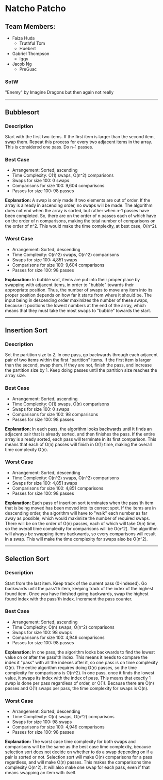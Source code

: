# Natcho Patcho

## Team Members:
- Faiza Huda
   - Truthful Tom
   - Huebert
- Gabriel Thompson
   - Iggy
- Jacob Ng
  - PreGuac

### SotW
"Enemy" by Imagine Dragons but then again not really

_____________________
## Bubblesort

### Description
Start with the first two items. If the first item is larger than the second item, swap them. Repeat this process for every two adjacent items in the array. This is considered one pass. Do n-1 passes.

### Best Case
 * Arrangement: Sorted, ascending
 * Time Complexity: O(1) swaps, O(n^2) comparisons
 * Swaps for size 100: 0 swaps
 * Comparisons for size 100: 9,604 comparisons
 * Passes for size 100: 98 passes

**Explanation:** A swap is only made if two elements are out of order. If the array is already in ascending order, no swaps will be made. The algorithm does not end when the array is sorted, but rather when n-1 passes have been completed. So, there are on the order of n passes each of which have on the order of n comparisons, making the total number of comparisons on the order of n^2. This would make the time complexity, at best case, O(n^2).

### Worst Case
* Arrangement: Sorted, descending
* Time Complexity: O(n^2) swaps, O(n^2) comparisons
* Swaps for size 100: 4,851 swaps
* Comparisons for size 100: 9,604 comparisons
* Passes for size 100: 98 passes

**Explanation:** In bubble sort, items are put into their proper place by swapping with adjacent items, in order to "bubble" towards their appropriate position. Thus, the number of swaps to move any item into its proper position depends on how far it starts from where it should be. The input being in descending order maximizes the number of these swaps, because it positions the lowest numbers at the end of the array, which means that they must take the most swaps to "bubble" towards the start.

_____________________
## Insertion Sort

### Description
Set the partition size to 2. In one pass, go backwards through each adjacent pair of two items within the first "partition" items. If the first item is larger than the second, swap them. If they are not, finish the pass, and increase the partition size by 1. Keep doing passes until the partition size reaches the array size.

### Best Case
 * Arrangement: Sorted, ascending
 * Time Complexity: O(1) swaps, O(n) comparisons
 * Swaps for size 100: 0 swaps
 * Comparisons for size 100: 98 comparisons
 * Passes for size 100: 98 passes

**Explanation:** In each pass, the algorithm looks backwards until it finds an adjacent pair that is already sorted, and then finishes the pass. If the entire array is already sorted, each pass will terminate in its first comparison. This means that each of O(n) passes will finish in O(1) time, making the overall time complexity O(n).

### Worst Case
 * Arrangement: Sorted, descending
 * Time Complexity: O(n^2) swaps, O(n^2) comparisons
 * Swaps for size 100: 4,851 swaps
 * Comparisons for size 100: 4,851 comparisons
 * Passes for size 100: 98 passes

**Explanation:** Each pass of insertion sort terminates when the pass'th item that is being moved has been moved into its correct spot. If the items are in descending order, the algorithm will have to "walk" each number as far away as possible, which would maximize the number of required swaps. There will be on the order of O(n) passes, each of which will take O(n) time, so the overall time complexity for comparisons will be O(n^2). The algorithm will always be swapping items backwards, so every comparisons will result in a swap. This will make the time complexity for swaps also be O(n^2).
_____________________
## Selection Sort

### Description
Start from the last item. Keep track of the current pass (0-indexed). Go backwards until the pass'th item, keeping track of the index of the highest found item. Once you have finished going backwards, swap the highest found index with the pass'th index. Increment the pass counter.

### Best Case
 * Arrangement: Sorted, ascending
 * Time Complexity: O(n) swaps, O(n^2) comparisons
 * Swaps for size 100: 98 swaps
 * Comparisons for size 100: 4,949 comparisons
 * Passes for size 100: 98 passes

**Explanation:** In one pass, the algorithm looks backwards to find the lowest value on or after the pass'th index. This means it needs to compare the index it "pass" with all the indexes after it, so one pass is on time complexity O(n). The entire algorithm requires doing O(n) passes, so the time complexity for comparisons is O(n^2). In one pass, once it finds the lowest value, it swaps its index with the index of pass. This means that exactly 1 swap is done per pass regardless of order, or O(1). Because there are O(n) passes and O(1) swaps per pass, the time complexity for swaps is O(n).

### Worst Case
 * Arrangement: Sorted, descending
 * Time Complexity: O(n) swaps, O(n^2) comparisons
 * Swaps for size 100: 98 swaps
 * Comparisons for size 100: 4,949 comparisons
 * Passes for size 100: 98 passes

**Explanation:** The worst case time complexity for both swaps and comparisons will be the same as the best case time complexity, because selection sort does not decide on whether to do a swap depending on if a pair is sorted or not. Selection sort will make O(n) comparisons for a pass regardless, and will make O(n) passes. This makes the comparisons time complexity O(n^2). It will also make one swap for each pass, even if that means swapping an item with itself.
